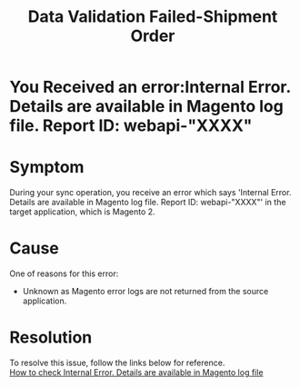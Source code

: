 ﻿---
title: "Data Validation Failed-Shipment Order"
toc: true
tag: developers
category: "Connectors"
menus: 
    magentotroubleshooting:
        title: "Data Validation Failed-Shipment Order"
        weight: 5
        icon: fa fa-file-word-o
        identifier: magentotroubleshootingmissingval
---
# You Received an error:Internal Error. Details are available in Magento log file. Report ID: webapi-"XXXX"

# Symptom

During your sync operation, you receive an error which says 'Internal Error. Details are available in Magento log file. Report ID: webapi-"XXXX"' 
in the target application, which is Magento 2. 

# Cause

 One of reasons for this error: 

- Unknown as Magento error logs are not returned from the source application.



# Resolution

To resolve this issue, follow the links below for reference.   
[How to check Internal Error. Details are available in Magento log file](https://magento.stackexchange.com/questions/261669/magento2-2-5-how-to-access-magento-log-file-for-web-api)

